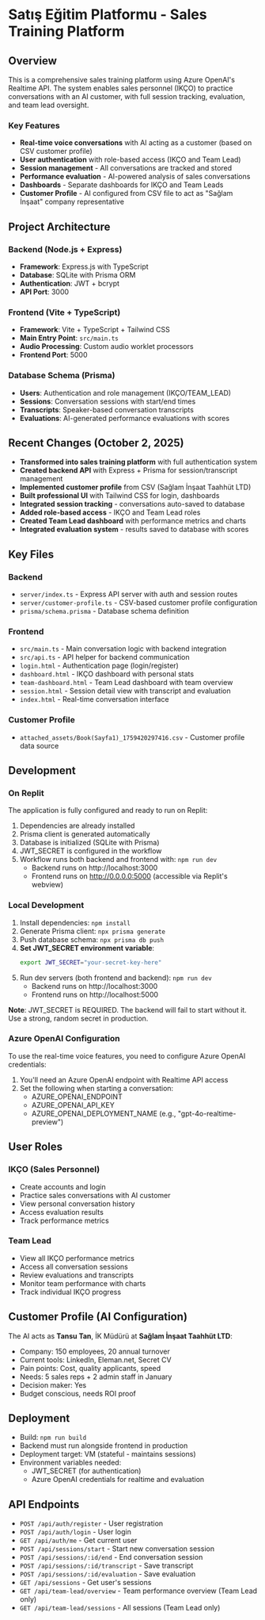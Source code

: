 # Satış Eğitim Platformu - Sales Training Platform

## Overview
This is a comprehensive sales training platform using Azure OpenAI's Realtime API. The system enables sales personnel (IKÇO) to practice conversations with an AI customer, with full session tracking, evaluation, and team lead oversight.

### Key Features
- **Real-time voice conversations** with AI acting as a customer (based on CSV customer profile)
- **User authentication** with role-based access (IKÇO and Team Lead)
- **Session management** - All conversations are tracked and stored
- **Performance evaluation** - AI-powered analysis of sales conversations
- **Dashboards** - Separate dashboards for IKÇO and Team Leads
- **Customer Profile** - AI configured from CSV file to act as "Sağlam İnşaat" company representative

## Project Architecture

### Backend (Node.js + Express)
- **Framework**: Express.js with TypeScript
- **Database**: SQLite with Prisma ORM
- **Authentication**: JWT + bcrypt
- **API Port**: 3000

### Frontend (Vite + TypeScript)
- **Framework**: Vite + TypeScript + Tailwind CSS
- **Main Entry Point**: `src/main.ts`
- **Audio Processing**: Custom audio worklet processors
- **Frontend Port**: 5000

### Database Schema (Prisma)
- **Users**: Authentication and role management (IKÇO/TEAM_LEAD)
- **Sessions**: Conversation sessions with start/end times
- **Transcripts**: Speaker-based conversation transcripts
- **Evaluations**: AI-generated performance evaluations with scores

## Recent Changes (October 2, 2025)
- **Transformed into sales training platform** with full authentication system
- **Created backend API** with Express + Prisma for session/transcript management
- **Implemented customer profile** from CSV (Sağlam İnşaat Taahhüt LTD)
- **Built professional UI** with Tailwind CSS for login, dashboards
- **Integrated session tracking** - conversations auto-saved to database
- **Added role-based access** - IKÇO and Team Lead roles
- **Created Team Lead dashboard** with performance metrics and charts
- **Integrated evaluation system** - results saved to database with scores

## Key Files

### Backend
- `server/index.ts` - Express API server with auth and session routes
- `server/customer-profile.ts` - CSV-based customer profile configuration
- `prisma/schema.prisma` - Database schema definition

### Frontend
- `src/main.ts` - Main conversation logic with backend integration
- `src/api.ts` - API helper for backend communication
- `login.html` - Authentication page (login/register)
- `dashboard.html` - IKÇO dashboard with personal stats
- `team-dashboard.html` - Team Lead dashboard with team overview
- `session.html` - Session detail view with transcript and evaluation
- `index.html` - Real-time conversation interface

### Customer Profile
- `attached_assets/Book(Sayfa1)_1759420297416.csv` - Customer profile data source

## Development

### On Replit
The application is fully configured and ready to run on Replit:
1. Dependencies are already installed
2. Prisma client is generated automatically
3. Database is initialized (SQLite with Prisma)
4. JWT_SECRET is configured in the workflow
5. Workflow runs both backend and frontend with: `npm run dev`
   - Backend runs on http://localhost:3000
   - Frontend runs on http://0.0.0.0:5000 (accessible via Replit's webview)

### Local Development
1. Install dependencies: `npm install`
2. Generate Prisma client: `npx prisma generate`
3. Push database schema: `npx prisma db push`
4. **Set JWT_SECRET environment variable**: 
   ```bash
   export JWT_SECRET="your-secret-key-here"
   ```
5. Run dev servers (both frontend and backend): `npm run dev`
   - Backend runs on http://localhost:3000
   - Frontend runs on http://localhost:5000

**Note**: JWT_SECRET is REQUIRED. The backend will fail to start without it. Use a strong, random secret in production.

### Azure OpenAI Configuration
To use the real-time voice features, you need to configure Azure OpenAI credentials:
1. You'll need an Azure OpenAI endpoint with Realtime API access
2. Set the following when starting a conversation:
   - AZURE_OPENAI_ENDPOINT
   - AZURE_OPENAI_API_KEY
   - AZURE_OPENAI_DEPLOYMENT_NAME (e.g., "gpt-4o-realtime-preview")

## User Roles

### IKÇO (Sales Personnel)
- Create accounts and login
- Practice sales conversations with AI customer
- View personal conversation history
- Access evaluation results
- Track performance metrics

### Team Lead
- View all IKÇO performance metrics
- Access all conversation sessions
- Review evaluations and transcripts
- Monitor team performance with charts
- Track individual IKÇO progress

## Customer Profile (AI Configuration)
The AI acts as **Tansu Tan**, İK Müdürü at **Sağlam İnşaat Taahhüt LTD**:
- Company: 150 employees, 20 annual turnover
- Current tools: LinkedIn, Eleman.net, Secret CV
- Pain points: Cost, quality applicants, speed
- Needs: 5 sales reps + 2 admin staff in January
- Decision maker: Yes
- Budget conscious, needs ROI proof

## Deployment
- Build: `npm run build`
- Backend must run alongside frontend in production
- Deployment target: VM (stateful - maintains sessions)
- Environment variables needed:
  - JWT_SECRET (for authentication)
  - Azure OpenAI credentials for realtime and evaluation

## API Endpoints
- `POST /api/auth/register` - User registration
- `POST /api/auth/login` - User login
- `GET /api/auth/me` - Get current user
- `POST /api/sessions/start` - Start new conversation session
- `POST /api/sessions/:id/end` - End conversation session  
- `POST /api/sessions/:id/transcript` - Save transcript
- `POST /api/sessions/:id/evaluation` - Save evaluation
- `GET /api/sessions` - Get user's sessions
- `GET /api/team-lead/overview` - Team performance overview (Team Lead only)
- `GET /api/team-lead/sessions` - All sessions (Team Lead only)
